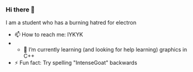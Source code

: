 ### Hi there 👋

I am a student who has a burning hatred for electron
- 📫 How to reach me: IYKYK
- - 🌱 I’m currently learning (and looking for help learning) graphics in C++
- ⚡ Fun fact: Try spelling "IntenseGoat" backwards

<!--
**ariiiiiiiiiiiiiZ/ariiiiiiiiiiiiiZ** is a ✨ _special_ ✨ repository because its `README.md` (this file) appears on your GitHub profile.

Here are some ideas to get you started:

- 🔭 I’m currently working on ...
- 🌱 I’m currently learning ...
- 👯 I’m looking to collaborate on ...
- 🤔 I’m looking for help with ...
- 💬 Ask me about ...
- 📫 How to reach me: ...
- 😄 Pronouns: ...
- ⚡ Fun fact: ...
-->
